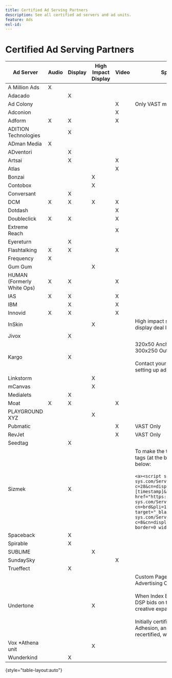 ```yaml
---
title: Certified Ad Serving Partners
description: See all certified ad servers and ad units.
feature: Ads
exl-id: 
---
```

# Certified Ad Serving Partners

| Ad Server | Audio | Display | High Impact Display | Video | Special Requirements and Notes |
| --- | --- | --- | --- | --- | --- |
| A Million Ads | X | | | | |
| Adacado | | X | | | |
| Ad Colony | | | | X | Only VAST mobile |
| Adconion | | | | X | |
| Adform | X | X | | X | |
| ADITION Technologies | | X | | | |
| ADman Media | X | | | | |
| ADventori | | X | | | |
| Artsai | | X | | X | |
| Atlas | | | | X | |
| Bonzai | | | X | | |
| Contobox | | | X | | |
| Conversant | | X | | | |
| DCM | X | X | X | X | |
| Dotdash | | | | X | |
| Doubleclick | X | X | | X | |
| Extreme Reach | | | | X | |
| Eyereturn | | X | | | |
| Flashtalking | X | X | | X | |
| Frequency | X | | | | |
| Gum Gum | | | X | | |
| HUMAN (Formerly White Ops) | X | X | | X | |
| IAS | X | X | | X | |
| IBM | | X | | X | |
| Innovid | X | X | | X | |
| InSkin | | | X | | High impact skins must be served out of a 180x150 display deal ID across the Inskin inventory network. |
| Jivox | | X | | | |
| Kargo | | X | | | 320x50 Anchor, BYOC, Hover, Breakout, and Sidekick; 300x250 Outstream </br></br>Contact your Adobe account manager for assistance in setting up ad units. |
| Linkstorm | | | X | | |
| mCanvas | | | X | | |
| Medialets | | X | | | |
| Moat | X | X | | X | |
| PLAYGROUND XYZ | | | X | | |
| Pubmatic | | | | X | VAST Only |
| RevJet | | | | X | VAST Only |
| Seedtag | | X | | | |
| Sizmek | | X | | | To make the tags render in the UI, wrap the tag with `<a>` tags (at the beginning and the end). See sample tag below:</br></br>```<a><script src="https://bs.serving-sys.com/Serving/adServer.bs?c=28&cn=display&pli=1074570064&w=900&h=550&ord=[timestamp]&ifrm=-1&z=0"></script> <noscript> <a href="https://bs.serving-sys.com/Serving/adServer.bs?cn=brd&pli=1074570064&Page=&Pos=-602368150" target="_blank"> <img src="https://bs.serving-sys.com/Serving/adServer.bs?c=8&cn=display&pli=1074570064&Page=&Pos=-602368150" border=0 width=900 height=550></a> </noscript><a>``` |
| Spaceback | | X | | | |
| Spirable | | X | | | |
| SUBLIME | | | X | | |
| SundaySky | | | | X | |
| Trueffect | | X | | | |
| Undertone | | | X | | Custom Page Grabber ad unit uploaded as 180x150 in Advertising Cloud DSP</br></br>When Index Exchange passes a 180x150 auction and DSP bids on the auction and serves an impression, the creative expands to a full-page display ad.</br></br>Initially certified for Page Grabber, Expandable Adhesion, and Screen Shift ad units. This needs to be recertified, with steps marked for processes. |
| Vox *Athena unit | | | X | | |
| Wunderkind | | X | | | |

{style="table-layout:auto"}
